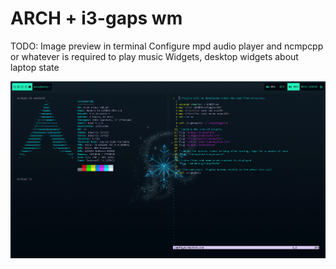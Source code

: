 # ARCH + i3-gaps wm

TODO:
Image preview in terminal
Configure mpd audio player and ncmpcpp or whatever is required to play music
Widgets, desktop widgets about laptop state

![name-of-you-image](https://raw.githubusercontent.com/archy-co/arch_dotfiles/main/Pictures/desktop_preview.png)
